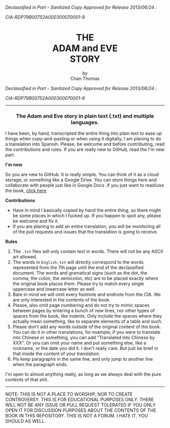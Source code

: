 *Declassified in Part - Sanitized Copy Approved for Release 2013/06/24 :*

*CIA-RDP79B00752A000300070001-8*

<h1 align="center">THE <br>ADAM and EVE<br>STORY</h1>
<p align="center">
by <br>
Chan Thomas <br>
</p>

*Declassified in Part - Sanitized Copy Approved for Release 2013/06/24 :*

*CIA-RDP79B00752A000300070001-8*

<hr>
<h3 align="center">
The Adam and Eve story in plain text (.txt) and multiple languages. <br>
</h3>

I have been, by hand, transcripted the entire thing into plain text to ease up things when copy-and-pasting or when using it digitally. I am planing to do a translation into Spanish. Please, be welcome and before contributing, read the contributions and rules. If you are really new to GitHub, read the I'm new part.

**I'm new**

So you are new to GitHub. It is really simple. You can think of it as a cloud storage, or something like a Google Drive. You can store things here and collaborate with people just like in Google Docs. If you just want to read/use the book, [click here](https://github.com/One-Survivor/the-adam-and-eve-story/blob/main/English.txt)

**Contributions**
- Have in mind I basically copied by hand the entire thing, so there might be some places in which I fucked up. If you happen to spot any, please be welcome and fix it.
- If you are planing to add an entire translation, you will be monitoring all of the pull requests and issues that the translation is going to receive.

**Rules**
1. The `.txt` files will only contain text in words. There will not be any ASCII art allowed.
2. The words in `English.txt` will directly correspond to the words represented from the 7th page until the end of the declassified document. The words and gramatical signs (such as the dot, the comma, the colon, the semicolon, etc) are to be placed exactly where the original book places them. Please try to match every single uppercase and lowercase letter as well.
3. Bare in mind we will omit every footnote and endnote from the CIA. We are only interested in the contents of the book.
4. Please, also omit page numbering and do not try to mimic spaces between pages by entering a bunch of new lines, nor other types of spaces from the book, like indents. Only include the spaces where they actually mean something, like to separate elements of a table and such.
5. Please don't add any words outside of the original content of the book. You can do it in other translations, for example, if you were to translate into Chinese or something, you can add "Translated into Chinese by XXX". Or you can omit your name and put something else, like a nickname, or the date you did it. I don't really care. But just be brief in that inside the content of your translation.
6. Pls keep paragraphs in the same line, and only jump to another line when the paragraph ends.

I'm open to almost anything really, as long as we always deal with the pure contents of that shit.

<hr>

NOTE: THIS IS NOT A PLACE TO WORSHIP, NOR TO CREATE CONTROVERSY. THIS IS FOR EDUCATIONAL PURPOSES ONLY. THERE WILL NOT BE ANY ISSUE OR PULL REQUEST TOLERATED IF YOU ONLY OPEN IT FOR DISCUSSION PURPOSES ABOUT THE CONTENTS OF THE BOOK IN THIS REPOSITORY. THIS IS NOT A FORUM. I HATE IT, YOU SHOULD AS WELL.
